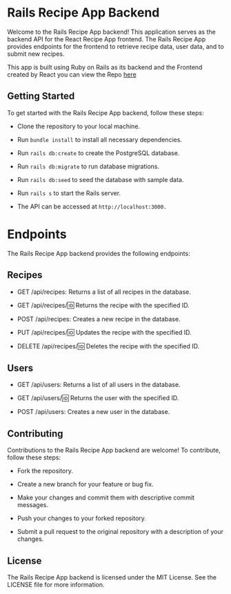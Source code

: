 # Rails Recipe App Backend

Welcome to the Rails Recipe App backend! This application serves as the backend API for the React Recipe App frontend. The Rails Recipe App provides endpoints for the frontend to retrieve recipe data, user data, and to submit new recipes.

This app is built using Ruby on Rails as its backend and the Frontend created by React you can view the Repo [here](https://github.com/Darylcosm0/phase4)

## Getting Started
To get started with the Rails Recipe App backend, follow these steps:

- Clone the repository to your local machine.

- Run `bundle install` to install all necessary dependencies.

- Run `rails db:create` to create the PostgreSQL database.

- Run `rails db:migrate` to run database migrations.

- Run `rails db:seed` to seed the database with sample data.

- Run `rails s` to start the Rails server.

- The API can be accessed at `http://localhost:3000.`

# Endpoints
The Rails Recipe App backend provides the following endpoints:

## Recipes
- GET /api/recipes: Returns a list of all recipes in the database.

- GET /api/recipes/:id: Returns the recipe with the specified ID.

- POST /api/recipes: Creates a new recipe in the database.

- PUT /api/recipes/:id: Updates the recipe with the specified ID.

- DELETE /api/recipes/:id: Deletes the recipe with the specified ID.

## Users
- GET /api/users: Returns a list of all users in the database.

- GET /api/users/:id: Returns the user with the specified ID.

- POST /api/users: Creates a new user in the database.

## Contributing
Contributions to the Rails Recipe App backend are welcome! To contribute, follow these steps:

- Fork the repository.

- Create a new branch for your feature or bug fix.

- Make your changes and commit them with descriptive commit messages.

- Push your changes to your forked repository.

- Submit a pull request to the original repository with a description of your changes.

## License
The Rails Recipe App backend is licensed under the MIT License. See the LICENSE file for more information.
